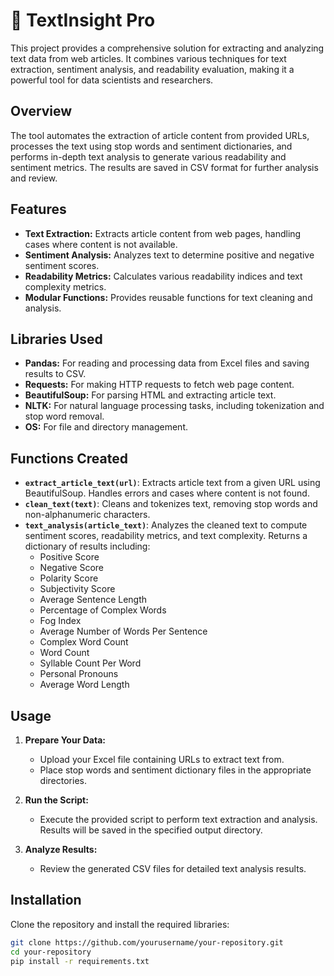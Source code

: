 # 📰 TextInsight Pro

This project provides a comprehensive solution for extracting and analyzing text data from web articles. It combines various techniques for text extraction, sentiment analysis, and readability evaluation, making it a powerful tool for data scientists and researchers.

## Overview

The tool automates the extraction of article content from provided URLs, processes the text using stop words and sentiment dictionaries, and performs in-depth text analysis to generate various readability and sentiment metrics. The results are saved in CSV format for further analysis and review.

## Features

- **Text Extraction:** Extracts article content from web pages, handling cases where content is not available.
- **Sentiment Analysis:** Analyzes text to determine positive and negative sentiment scores.
- **Readability Metrics:** Calculates various readability indices and text complexity metrics.
- **Modular Functions:** Provides reusable functions for text cleaning and analysis.

## Libraries Used

- **Pandas:** For reading and processing data from Excel files and saving results to CSV.
- **Requests:** For making HTTP requests to fetch web page content.
- **BeautifulSoup:** For parsing HTML and extracting article text.
- **NLTK:** For natural language processing tasks, including tokenization and stop word removal.
- **OS:** For file and directory management.

## Functions Created

- **`extract_article_text(url)`**: Extracts article text from a given URL using BeautifulSoup. Handles errors and cases where content is not found.
- **`clean_text(text)`**: Cleans and tokenizes text, removing stop words and non-alphanumeric characters.
- **`text_analysis(article_text)`**: Analyzes the cleaned text to compute sentiment scores, readability metrics, and text complexity. Returns a dictionary of results including:
  - Positive Score
  - Negative Score
  - Polarity Score
  - Subjectivity Score
  - Average Sentence Length
  - Percentage of Complex Words
  - Fog Index
  - Average Number of Words Per Sentence
  - Complex Word Count
  - Word Count
  - Syllable Count Per Word
  - Personal Pronouns
  - Average Word Length

## Usage

1. **Prepare Your Data:**
   - Upload your Excel file containing URLs to extract text from.
   - Place stop words and sentiment dictionary files in the appropriate directories.

2. **Run the Script:**
   - Execute the provided script to perform text extraction and analysis. Results will be saved in the specified output directory.

3. **Analyze Results:**
   - Review the generated CSV files for detailed text analysis results.

## Installation

Clone the repository and install the required libraries:

```bash
git clone https://github.com/yourusername/your-repository.git
cd your-repository
pip install -r requirements.txt
